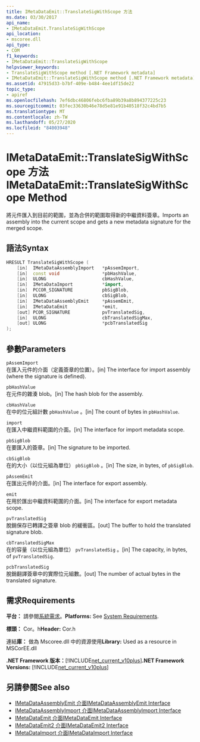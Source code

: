 ```yaml
---
title: IMetaDataEmit::TranslateSigWithScope 方法
ms.date: 03/30/2017
api_name:
- IMetaDataEmit.TranslateSigWithScope
api_location:
- mscoree.dll
api_type:
- COM
f1_keywords:
- IMetaDataEmit::TranslateSigWithScope
helpviewer_keywords:
- TranslateSigWithScope method [.NET Framework metadata]
- IMetaDataEmit::TranslateSigWithScope method [.NET Framework metadata]
ms.assetid: 47915d33-b7bf-409e-b484-4ee1df15de22
topic_type:
- apiref
ms.openlocfilehash: 7ef6dbc46806febc6fba89b39a8b894377225c23
ms.sourcegitcommit: 03fec33630b46e78d5e81e91b40518f32c4bd7b5
ms.translationtype: MT
ms.contentlocale: zh-TW
ms.lasthandoff: 05/27/2020
ms.locfileid: "84003948"
---
```

# <a name="imetadataemittranslatesigwithscope-method"></a><span data-ttu-id="57738-102">IMetaDataEmit::TranslateSigWithScope 方法</span><span class="sxs-lookup"><span data-stu-id="57738-102">IMetaDataEmit::TranslateSigWithScope Method</span></span>
<span data-ttu-id="57738-103">將元件匯入到目前的範圍，並為合併的範圍取得新的中繼資料簽章。</span><span class="sxs-lookup"><span data-stu-id="57738-103">Imports an assembly into the current scope and gets a new metadata signature for the merged scope.</span></span>  
  
## <a name="syntax"></a><span data-ttu-id="57738-104">語法</span><span class="sxs-lookup"><span data-stu-id="57738-104">Syntax</span></span>  
  
```cpp  
HRESULT TranslateSigWithScope (
    [in]  IMetaDataAssemblyImport   *pAssemImport,
    [in]  const void                *pbHashValue,
    [in]  ULONG                     cbHashValue,
    [in]  IMetaDataImport           *import,
    [in]  PCCOR_SIGNATURE           pbSigBlob,
    [in]  ULONG                     cbSigBlob,  
    [in]  IMetaDataAssemblyEmit     *pAssemEmit,
    [in]  IMetaDataEmit             *emit,
    [out] PCOR_SIGNATURE            pvTranslatedSig,
    [in]  ULONG                     cbTranslatedSigMax,
    [out] ULONG                     *pcbTranslatedSig
);  
```  
  
## <a name="parameters"></a><span data-ttu-id="57738-105">參數</span><span class="sxs-lookup"><span data-stu-id="57738-105">Parameters</span></span>  
 `pAssemImport`  
 <span data-ttu-id="57738-106">在匯入元件的介面（定義簽章的位置）。</span><span class="sxs-lookup"><span data-stu-id="57738-106">[in] The interface for import assembly (where the signature is defined).</span></span>  
  
 `pbHashValue`  
 <span data-ttu-id="57738-107">在元件的雜湊 blob。</span><span class="sxs-lookup"><span data-stu-id="57738-107">[in] The hash blob for the assembly.</span></span>  
  
 `cbHashValue`  
 <span data-ttu-id="57738-108">在中的位元組計數 `pbHashValue` 。</span><span class="sxs-lookup"><span data-stu-id="57738-108">[in] The count of bytes in `pbHashValue`.</span></span>  
  
 `import`  
 <span data-ttu-id="57738-109">在匯入中繼資料範圍的介面。</span><span class="sxs-lookup"><span data-stu-id="57738-109">[in] The interface for import metadata scope.</span></span>  
  
 `pbSigBlob`  
 <span data-ttu-id="57738-110">在要匯入的簽章。</span><span class="sxs-lookup"><span data-stu-id="57738-110">[in] The signature to be imported.</span></span>  
  
 `cbSigBlob`  
 <span data-ttu-id="57738-111">在的大小（以位元組為單位） `pbSigBlob` 。</span><span class="sxs-lookup"><span data-stu-id="57738-111">[in] The size, in bytes, of `pbSigBlob`.</span></span>  
  
 `pAssemEmit`  
 <span data-ttu-id="57738-112">在匯出元件的介面。</span><span class="sxs-lookup"><span data-stu-id="57738-112">[in] The interface for export assembly.</span></span>  
  
 `emit`  
 <span data-ttu-id="57738-113">在用於匯出中繼資料範圍的介面。</span><span class="sxs-lookup"><span data-stu-id="57738-113">[in] The interface for export metadata scope.</span></span>  
  
 `pvTranslatedSig`  
 <span data-ttu-id="57738-114">脫銷保存已轉譯之簽章 blob 的緩衝區。</span><span class="sxs-lookup"><span data-stu-id="57738-114">[out] The buffer to hold the translated signature blob.</span></span>  
  
 `cbTranslatedSigMax`  
 <span data-ttu-id="57738-115">在的容量（以位元組為單位） `pvTranslatedSig` 。</span><span class="sxs-lookup"><span data-stu-id="57738-115">[in] The capacity, in bytes, of `pvTranslatedSig`.</span></span>  
  
 `pcbTranslatedSig`  
 <span data-ttu-id="57738-116">脫銷翻譯簽章中的實際位元組數。</span><span class="sxs-lookup"><span data-stu-id="57738-116">[out] The number of actual bytes in the translated signature.</span></span>  
  
## <a name="requirements"></a><span data-ttu-id="57738-117">需求</span><span class="sxs-lookup"><span data-stu-id="57738-117">Requirements</span></span>  
 <span data-ttu-id="57738-118">**平台：** 請參閱[系統需求](../../get-started/system-requirements.md)。</span><span class="sxs-lookup"><span data-stu-id="57738-118">**Platforms:** See [System Requirements](../../get-started/system-requirements.md).</span></span>  
  
 <span data-ttu-id="57738-119">**標頭：** Cor。h</span><span class="sxs-lookup"><span data-stu-id="57738-119">**Header:** Cor.h</span></span>  
  
 <span data-ttu-id="57738-120">連結**庫：** 做為 Mscoree.dll 中的資源使用</span><span class="sxs-lookup"><span data-stu-id="57738-120">**Library:** Used as a resource in MSCorEE.dll</span></span>  
  
 <span data-ttu-id="57738-121">**.NET Framework 版本：**[!INCLUDE[net_current_v10plus](../../../../includes/net-current-v10plus-md.md)]</span><span class="sxs-lookup"><span data-stu-id="57738-121">**.NET Framework Versions:** [!INCLUDE[net_current_v10plus](../../../../includes/net-current-v10plus-md.md)]</span></span>  
  
## <a name="see-also"></a><span data-ttu-id="57738-122">另請參閱</span><span class="sxs-lookup"><span data-stu-id="57738-122">See also</span></span>

- [<span data-ttu-id="57738-123">IMetaDataAssemblyEmit 介面</span><span class="sxs-lookup"><span data-stu-id="57738-123">IMetaDataAssemblyEmit Interface</span></span>](imetadataassemblyemit-interface.md)
- [<span data-ttu-id="57738-124">IMetaDataAssemblyImport 介面</span><span class="sxs-lookup"><span data-stu-id="57738-124">IMetaDataAssemblyImport Interface</span></span>](imetadataassemblyimport-interface.md)
- [<span data-ttu-id="57738-125">IMetaDataEmit 介面</span><span class="sxs-lookup"><span data-stu-id="57738-125">IMetaDataEmit Interface</span></span>](imetadataemit-interface.md)
- [<span data-ttu-id="57738-126">IMetaDataEmit2 介面</span><span class="sxs-lookup"><span data-stu-id="57738-126">IMetaDataEmit2 Interface</span></span>](imetadataemit2-interface.md)
- [<span data-ttu-id="57738-127">IMetaDataImport 介面</span><span class="sxs-lookup"><span data-stu-id="57738-127">IMetaDataImport Interface</span></span>](imetadataimport-interface.md)
